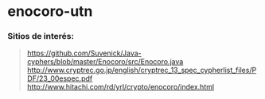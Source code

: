 # enocoro-utn

### Sitios de interés:

> https://github.com/Suvenick/Java-cyphers/blob/master/Enocoro/src/Enocoro.java
> http://www.cryptrec.go.jp/english/cryptrec_13_spec_cypherlist_files/PDF/23_00espec.pdf
> http://www.hitachi.com/rd/yrl/crypto/enocoro/index.html
